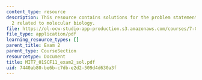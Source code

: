 ```yaml
---
content_type: resource
description: This resource contains solutions for the problem statements for the exam
  2 related to molecular biology.
file: https://ol-ocw-studio-app-production.s3.amazonaws.com/courses/7-01sc-fundamentals-of-biology-fall-2011/7440ab80be6bc7dbe2d2509d4d630a3f_MIT7_01SCF11_exam2_sol.pdf
file_type: application/pdf
learning_resource_types: []
parent_title: Exam 2
parent_type: CourseSection
resourcetype: Document
title: MIT7_01SCF11_exam2_sol.pdf
uid: 7440ab80-be6b-c7db-e2d2-509d4d630a3f
---
```

